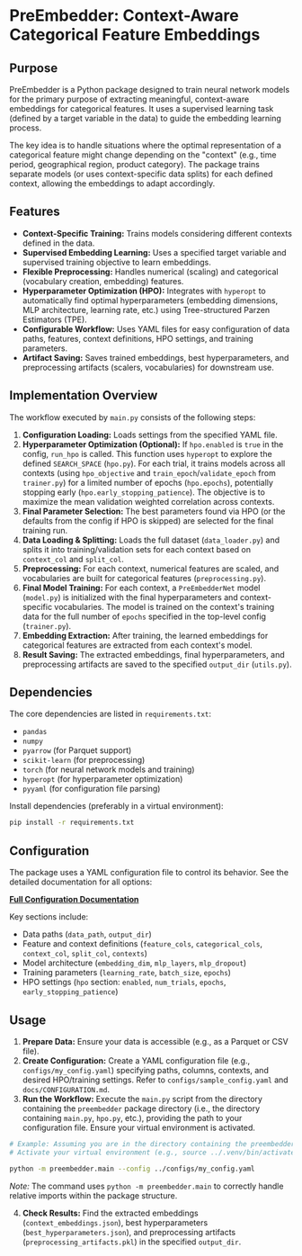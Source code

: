 # PreEmbedder: Context-Aware Categorical Feature Embeddings

## Purpose

PreEmbedder is a Python package designed to train neural network models for the primary purpose of extracting meaningful, context-aware embeddings for categorical features. It uses a supervised learning task (defined by a target variable in the data) to guide the embedding learning process.

The key idea is to handle situations where the optimal representation of a categorical feature might change depending on the "context" (e.g., time period, geographical region, product category). The package trains separate models (or uses context-specific data splits) for each defined context, allowing the embeddings to adapt accordingly.

## Features

*   **Context-Specific Training:** Trains models considering different contexts defined in the data.
*   **Supervised Embedding Learning:** Uses a specified target variable and supervised training objective to learn embeddings.
*   **Flexible Preprocessing:** Handles numerical (scaling) and categorical (vocabulary creation, embedding) features.
*   **Hyperparameter Optimization (HPO):** Integrates with `hyperopt` to automatically find optimal hyperparameters (embedding dimensions, MLP architecture, learning rate, etc.) using Tree-structured Parzen Estimators (TPE).
*   **Configurable Workflow:** Uses YAML files for easy configuration of data paths, features, context definitions, HPO settings, and training parameters.
*   **Artifact Saving:** Saves trained embeddings, best hyperparameters, and preprocessing artifacts (scalers, vocabularies) for downstream use.

## Implementation Overview

The workflow executed by `main.py` consists of the following steps:

1.  **Configuration Loading:** Loads settings from the specified YAML file.
2.  **Hyperparameter Optimization (Optional):** If `hpo.enabled` is `true` in the config, `run_hpo` is called. This function uses `hyperopt` to explore the defined `SEARCH_SPACE` (`hpo.py`). For each trial, it trains models across all contexts (using `hpo_objective` and `train_epoch`/`validate_epoch` from `trainer.py`) for a limited number of epochs (`hpo.epochs`), potentially stopping early (`hpo.early_stopping_patience`). The objective is to maximize the mean validation weighted correlation across contexts.
3.  **Final Parameter Selection:** The best parameters found via HPO (or the defaults from the config if HPO is skipped) are selected for the final training run.
4.  **Data Loading & Splitting:** Loads the full dataset (`data_loader.py`) and splits it into training/validation sets for each context based on `context_col` and `split_col`.
5.  **Preprocessing:** For each context, numerical features are scaled, and vocabularies are built for categorical features (`preprocessing.py`).
6.  **Final Model Training:** For each context, a `PreEmbedderNet` model (`model.py`) is initialized with the final hyperparameters and context-specific vocabularies. The model is trained on the context's training data for the full number of `epochs` specified in the top-level config (`trainer.py`).
7.  **Embedding Extraction:** After training, the learned embeddings for categorical features are extracted from each context's model.
8.  **Result Saving:** The extracted embeddings, final hyperparameters, and preprocessing artifacts are saved to the specified `output_dir` (`utils.py`).

## Dependencies

The core dependencies are listed in `requirements.txt`:

*   `pandas`
*   `numpy`
*   `pyarrow` (for Parquet support)
*   `scikit-learn` (for preprocessing)
*   `torch` (for neural network models and training)
*   `hyperopt` (for hyperparameter optimization)
*   `pyyaml` (for configuration file parsing)

Install dependencies (preferably in a virtual environment):

```bash
pip install -r requirements.txt
```

## Configuration

The package uses a YAML configuration file to control its behavior. See the detailed documentation for all options:

[**Full Configuration Documentation**](../docs/CONFIGURATION.md)

Key sections include:

*   Data paths (`data_path`, `output_dir`)
*   Feature and context definitions (`feature_cols`, `categorical_cols`, `context_col`, `split_col`, `contexts`)
*   Model architecture (`embedding_dim`, `mlp_layers`, `mlp_dropout`)
*   Training parameters (`learning_rate`, `batch_size`, `epochs`)
*   HPO settings (`hpo` section: `enabled`, `num_trials`, `epochs`, `early_stopping_patience`)

## Usage

1.  **Prepare Data:** Ensure your data is accessible (e.g., as a Parquet or CSV file).
2.  **Create Configuration:** Create a YAML configuration file (e.g., `configs/my_config.yaml`) specifying paths, columns, contexts, and desired HPO/training settings. Refer to `configs/sample_config.yaml` and `docs/CONFIGURATION.md`.
3.  **Run the Workflow:** Execute the `main.py` script from the directory containing the `preembedder` package directory (i.e., the directory containing `main.py`, `hpo.py`, etc.), providing the path to your configuration file. Ensure your virtual environment is activated.

```bash
# Example: Assuming you are in the directory containing the preembedder package
# Activate your virtual environment (e.g., source ../.venv/bin/activate)

python -m preembedder.main --config ../configs/my_config.yaml
```

*Note:* The command uses `python -m preembedder.main` to correctly handle relative imports within the package structure.

4.  **Check Results:** Find the extracted embeddings (`context_embeddings.json`), best hyperparameters (`best_hyperparameters.json`), and preprocessing artifacts (`preprocessing_artifacts.pkl`) in the specified `output_dir`.
